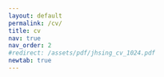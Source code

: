 ```yaml
---
layout: default
permalink: /cv/
title: cv
nav: true
nav_order: 2
#redirect: /assets/pdf/jhsing_cv_1024.pdf
newtab: true
---
```


<object data="/assets/pdf/JHsing_CV_Jun25.pdf" width="1000" height="1000" type='application/pdf'></object>